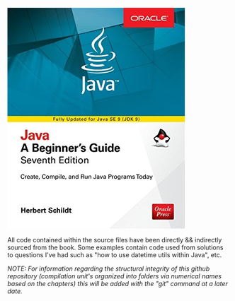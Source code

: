 ![alt text](https://github.com/PlatinumVoyager/LearnJava/blob/main/java-sdk-jpg.jpg) 

All code contained within the source files have been directly && indirectly sourced from the book. Some examples contain code used from solutions to questions I've had such as "how to use datetime utils within Java", etc.

*NOTE: For information regarding the structural integrity of this github repository (compilation unit's organized into folders via numerical names based on the chapters) this will be added with the "git" command at a later date.*
